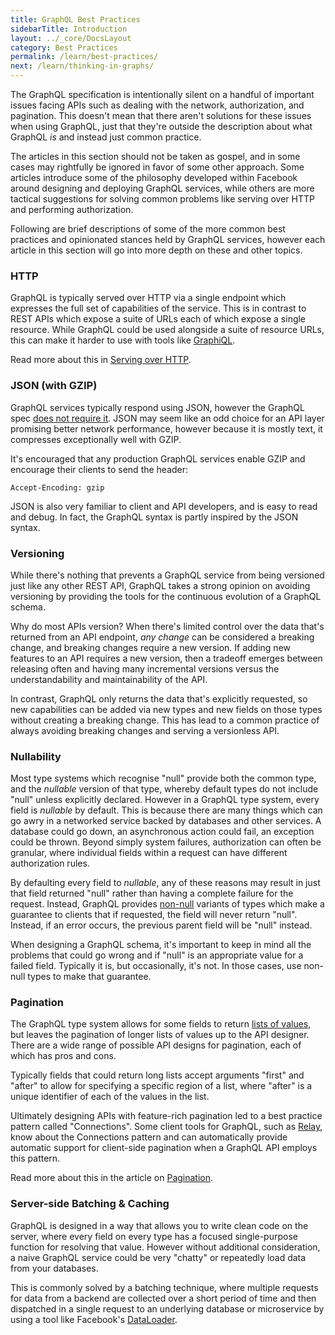 ```yaml
---
title: GraphQL Best Practices
sidebarTitle: Introduction
layout: ../_core/DocsLayout
category: Best Practices
permalink: /learn/best-practices/
next: /learn/thinking-in-graphs/
---
```


The GraphQL specification is intentionally silent on a handful of important issues facing APIs such as dealing with the network, authorization, and pagination. This doesn't mean that there aren't solutions for these issues when using GraphQL, just that they're outside the description about what GraphQL *is* and instead just common practice.

The articles in this section should not be taken as gospel, and in some cases may rightfully be ignored in favor of some other approach. Some articles introduce some of the philosophy developed within Facebook around designing and deploying GraphQL services, while others are more tactical suggestions for solving common problems like serving over HTTP and performing authorization.

Following are brief descriptions of some of the more common best practices and opinionated stances held by GraphQL services, however each article in this section will go into more depth on these and other topics.


### HTTP

GraphQL is typically served over HTTP via a single endpoint which expresses the full set of capabilities of the service. This is in contrast to REST APIs which expose a suite of URLs each of which expose a single resource. While GraphQL could be used alongside a suite of resource URLs, this can make it harder to use with tools like [GraphiQL](https://github.com/graphql/graphiql).

Read more about this in [Serving over HTTP](/learn/serving-over-http/).


### JSON (with GZIP)

GraphQL services typically respond using JSON, however the GraphQL spec [does not require it](http://facebook.github.io/graphql/#sec-Serialization-Format). JSON may seem like an odd choice for an API layer promising better network performance, however because it is mostly text, it compresses exceptionally well with GZIP.

It's encouraged that any production GraphQL services enable GZIP and encourage their clients to send the header:

```
Accept-Encoding: gzip
```

JSON is also very familiar to client and API developers, and is easy to read and debug. In fact, the GraphQL syntax is partly inspired by the JSON syntax.


### Versioning

While there's nothing that prevents a GraphQL service from being versioned just like any other REST API, GraphQL takes a strong opinion on avoiding versioning by providing the tools for the continuous evolution of a GraphQL schema.

Why do most APIs version? When there's limited control over the data that's returned from an API endpoint, *any change* can be considered a breaking change, and breaking changes require a new version. If adding new features to an API requires a new version, then a tradeoff emerges between releasing often and having many incremental versions versus the understandability and maintainability of the API.

In contrast, GraphQL only returns the data that's explicitly requested, so new capabilities can be added via new types and new fields on those types without creating a breaking change. This has lead to a common practice of always avoiding breaking changes and serving a versionless API.


### Nullability

Most type systems which recognise "null" provide both the common type, and the *nullable* version of that type, whereby default types do not include "null" unless explicitly declared. However in a GraphQL type system, every field is *nullable* by default. This is because there are many things which can go awry in a networked service backed by databases and other services. A database could go down, an asynchronous action could fail, an exception could be thrown. Beyond simply system failures, authorization can often be granular, where individual fields within a request can have different authorization rules.

By defaulting every field to *nullable*, any of these reasons may result in just that field returned "null" rather than having a complete failure for the request. Instead, GraphQL provides [non-null](/learn/schema/#lists-and-non-null) variants of types which make a guarantee to clients that if requested, the field will never return "null". Instead, if an error occurs, the previous parent field will be "null" instead.

When designing a GraphQL schema, it's important to keep in mind all the problems that could go wrong and if "null" is an appropriate value for a failed field. Typically it is, but occasionally, it's not. In those cases, use non-null types to make that guarantee.


### Pagination

The GraphQL type system allows for some fields to return [lists of values](/learn/schema/#lists-and-non-null), but leaves the pagination of longer lists of values up to the API designer. There are a wide range of possible API designs for pagination, each of which has pros and cons.

Typically fields that could return long lists accept arguments "first" and "after" to allow for specifying a specific region of a list, where "after" is a unique identifier of each of the values in the list.

Ultimately designing APIs with feature-rich pagination led to a best practice pattern called "Connections". Some client tools for GraphQL, such as [Relay](https://facebook.github.io/relay/), know about the Connections pattern and can automatically provide automatic support for client-side pagination when a GraphQL API employs this pattern.

Read more about this in the article on [Pagination](/learn/pagination/).


### Server-side Batching & Caching

GraphQL is designed in a way that allows you to write clean code on the server, where every field on every type has a focused single-purpose function for resolving that value. However without additional consideration, a naive GraphQL service could be very "chatty" or repeatedly load data from your databases.

This is commonly solved by a batching technique, where multiple requests for data from a backend are collected over a short period of time and then dispatched in a single request to an underlying database or microservice by using a tool like Facebook's [DataLoader](https://github.com/facebook/dataloader).
